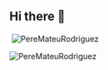 ## Hi there 👋

<!--
**PereMateuRodriguez/PereMateuRodriguez** is a ✨ _special_ ✨ repository because its `README.md` (this file) appears on your GitHub profile.

Here are some ideas to get you started:

- 🔭 I’m currently working on ...
- 🌱 I’m currently learning ...
- 👯 I’m looking to collaborate on ...
- 🤔 I’m looking for help with ...
- 💬 Ask me about ...
- 📫 How to reach me: ...
- 😄 Pronouns: ...
- ⚡ Fun fact: ...
-->
<p>&nbsp;<img align="center" src="https://github-readme-stats.vercel.app/api?username=PereMateuRodriguez&show_icons=true&locale=en" alt="PereMateuRodriguez" /></p>
 
<p><img align="center" src="https://github-readme-streak-stats.herokuapp.com/?user=PereMateuRodriguez&theme=algolia" alt="PereMateuRodriguez" /></p>
